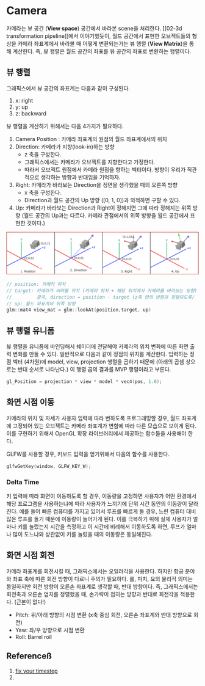 # Camera

카메라는 뷰 공간 (**View space**) 공간에서 바라본 scene을 처리한다. [[02-3d transformation pipeline]]에서 이야기헸듯이, 월드 공간에서 표현한 오브젝트들의 형상을 카메라 좌표계에서 바라볼 때 어떻게 변환되는가는 뷰 행렬 (**View Matrix**)을 통해 계산한다. 즉, 뷰 행렬은 월드 공간의 좌표를 뷰 공간의 좌표로 변환하는 행렬이다.

## 뷰 행렬

그래픽스에서 뷰 공간의 좌표계는 다음과 같이 구성된다.

1. x: right
1. y: up
1. z: backward

뷰 행렬을 계산하기 위해서는 다음 4가지가 필요하다.

1. Camera Position : 카메라 좌표계의 원점의 월드 좌표계에서의 위치
1. Direction: 카메라가 지향(look-in)하는 방향
   - z 축을 구성한다.
   - 그래픽스에서는 카메라가 오브젝트를 지향한다고 가정한다.
   - 따라서 오브젝트 원점에서 카메라 원점을 향하는 벡터이다. 방향이 우리가 직관적으로 생각하는 방향과 반대임을 기억하자.
1. Right: 카메라가 바라보는 Direction을 정면을 생각했을 때의 오른쪽 방향
   - x 축을 구성한다.
   - Direction과 월드 공간의 Up 방향 ([0, 1, 0])과 외적하면 구할 수 있다.
1. Up: 카메라가 바라보는 Direction과 Right이 정해지면 그에 따라 정해지는 위쪽 방향 (월드 공간의 Up과는 다르다. 카메라 관점에서의 위쪽 방향을 월드 공간에서 표현한 것이다.)

![뷰 좌표계 생성 방법](figs/view-coordinate.png)

```c++
// position: 카메라 위치
// target: 카메라가 바라볼 위치 (카메라 위치 + 해당 위치에서 카메라를 바라보는 방향)
//         결국, direction = position - target (z축 양의 방향과 정렬되도록)
// up: 월드 좌표계의 위쪽 방향
glm::mat4 view_mat = glm::lookAt(position,target, up)
```

## 뷰 행렬 유니폼

뷰 행렬을 유니폼에 바인딩해서 쉐이더에 전달해야 카메라의 위치 변화에 따른 화면 출력 변화를 만들 수 있다.
일반적으로 다음과 같이 정점의 위치를 계산한다. 입력하는 정점 벡터 (4차원)에 model, view, projection 행렬을 곱하기 때문에 (아래의 곱셈 상으로는 반대 순서로 나타난다.) 이 행렬 곱의 결과를 MVP 행렬이라고 부른다.

```c++
gl_Position = projection * view * model * vec4(pos, 1.0);
```

## 화면 시점 이동

카메라의 위치 및 자세가 사용자 입력에 따라 변하도록 프로그래밍할 경우, 월드 좌표계에 고정되어 있는 오브젝트는 카메라 좌표계가 변함에 따라 다른 모습으로 보이게 된다. 이를 구현하기 위해서 OpenGL 확장 라이브러리에서 제공하는 함수들을 사용해야 한다.

GLFW를 사용할 경우, 키보드 입력을 얻기위해서 다음의 함수를 사용한다.

```c++
glfwGetKey(window, GLFW_KEY_W);
```

### Delta Time

키 입력에 따라 화면이 이동하도록 할 경우, 이동량을 고정하면 사용자가 어떤 환경에서 해당 프로그램을 사용하는냐에 따라 사용자가 느끼기에 단위 시간 동안의 이동량이 달라진다. 예를 들어 빠른 컴퓨터를 가지고 있어서 루프를 빠르게 돌 경우, 느린 컴퓨터 대비 많은 루프를 돌기 때문에 이동량이 늘어가게 된다. 이를 극복하기 위해 실제 사용자가 얼마나 키를 눌렀는지 시간을 측정하고 이 시간에 비례해서 이동하도록 하면, 루프가 얼마나 많이 도느냐와 상관없이 키를 눌렀을 때의 이동량은 동일해진다.

## 화면 시점 회전

카메라 좌표계를 회전시킬 때, 그래픽스에서는 오일러각을 사용한다. 하지만 항공 분야와 좌표 축에 따른 회전 방향이 다르니 주의가 필요하다. 롤, 피치, 요의 물리적 의미는 동일하지만 회전 방향이 오른손 좌표계로 생각할 때, 반대 방향이다. 즉, 그래픽스에서는 회전축과 오른손 엄지를 정렬했을 때, 손가략이 접히는 방향과 반대로 회전각을 적용한다. (근본이 없다!)

- Pitch: 위/아래 방향의 시점 변환 (x축 중심 회전, 오른손 좌표계와 반대 방향으로 회전)
- Yaw: 좌/우 방향으로 시점 변환
- Roll: Barrel roll

## Referenceß

1. [fix your timestep](https://gafferongames.com/post/fix_your_timestep/)
1.
